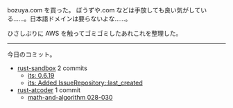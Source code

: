 bozuya.com を買った。 ぼうずや.com などは手放しても良い気がしている……。日本語ドメインは要らないよな……。

ひさしぶりに AWS を触ってゴミゴミしたあれこれを整理した。

---

今日のコミット。

- [rust-sandbox](https://github.com/bouzuya/rust-sandbox) 2 commits
  - [its: 0.6.19](https://github.com/bouzuya/rust-sandbox/commit/b2d4203b17909bc8cae065ae5b57ae69a01a28a4)
  - [its: Added IssueRepository::last_created](https://github.com/bouzuya/rust-sandbox/commit/0a88ad6f48518998ab969768cb82075da9665ca4)
- [rust-atcoder](https://github.com/bouzuya/rust-atcoder) 1 commit
  - [math-and-algorithm 028-030](https://github.com/bouzuya/rust-atcoder/commit/3e2ae72bed5dc5c147680f73e207f4de86239cfb)
